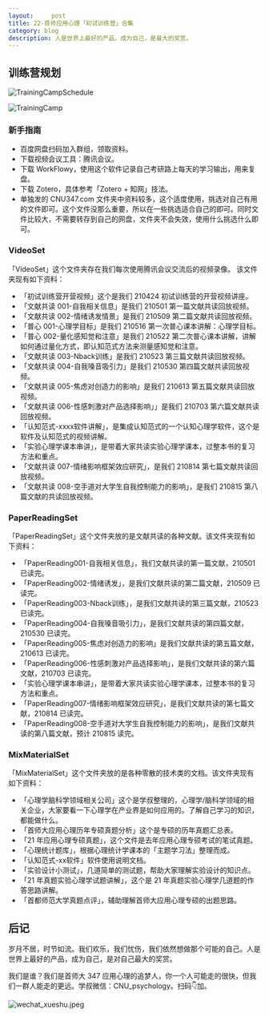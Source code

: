 ```yaml
---
layout:     post
title: 22-首师应用心理「初试训练营」合集
category: blog
description: 人是世界上最好的产品，成为自己，是最大的奖赏。
---
```


## 训练营规划
![TrainingCampSchedule](https://image.cnu347.com/2021-05-04-22-TrainingCampSchedule-1.png)

![TrainingCamp](https://image.cnu347.com/2020-08-29-200829-trainingCamp.png)

### 新手指南
*  百度网盘扫码加入群组，领取资料。
*  下载视频会议工具：腾讯会议。
*  下载 WorkFlowy，使用这个软件记录自己考研路上每天的学习输出，用来复盘。
*  下载 Zotero，具体参考「Zotero + 知网」技法。
*  单独发的 CNU347.com 文件夹中资料较多，这个适度使用，挑选对自己有用的文件即可。这个文件没那么重要，所以在一些挑选适合自己的即可。同时文件比较大，不需要转存到自己的网盘，文件夹不会失效，使用什么挑选什么即可。

### VideoSet
「VideoSet」这个文件夹存在我们每次使用腾讯会议交流后的视频录像。
该文件夹现有如下资料：
- 「初试训练营开营视频」这个是我们 210424 初试训练营的开营视频讲座。
- 「文献共读 001-自我相关信息」是我们 210501 第一篇文献共读回放视频。
- 「文献共读 002-情绪诱发情景」是我们 210509 第二篇文献共读回放视频。
- 「普心 001-心理学目标」是我们 210516 第一次普心课本讲解：心理学目标。
- 「普心 002-量化感知觉和注意」是我们 210522 第二次普心课本讲解，讲解如何通过量化方式，即认知范式方法来测量感知觉和注意。
- 「文献共读 003-Nback训练」是我们 210523 第三篇文献共读回放视频。
- 「文献共读 004-自我嗓音吸引力」是我们 210530 第四篇文献共读回放视频。
- 「文献共读 005-焦虑对创造力的影响」是我们 210613 第五篇文献共读回放视频。
- 「文献共读 006-性感刺激对产品选择影响」」是我们 210703 第六篇文献共读回放视频。
- 「认知范式-xxxx软件讲解」，是集成认知范式的一个认知心理学软件，这个是软件及认知范式的视频讲解。
- 「实验心理学课本串讲」，是带着大家共读实验心理学课本，过整本书的复习方法和重点。
- 「文献共读 007-情绪影响框架效应研究」，是我们 210814 第七篇文献共读回放视频。
- 「文献共读 008-空手道对大学生自我控制能力的影响」，是我们 210815 第八篇文献的共读回放视频。

### PaperReadingSet
「PaperReadingSet」这个文件夹放的是文献共读的各种文献。该文件夹现有如下资料：
- 「PaperReading001-自我相关信息」，我们文献共读的第一篇文献，210501 已读完。
- 「PaperReading002-情绪诱发」，是我们文献共读的第二篇文献，210509 已读完。
- 「PaperReading003-Nback训练」，是我们文献共读的第三篇文献，210523 已读完。
- 「PaperReading004-自我嗓音吸引力」，是我们文献共读的第四篇文献，210530 已读完。
- 「PaperReading005-焦虑对创造力的影响」是我们文献共读的第五篇文献，210613 已读完。
- 「PaperReading006-性感刺激对产品选择影响」，是我们文献共读的第六篇文献，210703 已读完。
- 「实验心理学课本串讲」，是带着大家共读实验心理学课本，过整本书的复习方法和重点。
- 「PaperReading007-情绪影响框架效应研究」，是我们文献共读的第七篇文献，210814 已读完。
- 「PaperReading008-空手道对大学生自我控制能力的影响」，是我们文献共读的第八篇文献，预计 210815 读完。

### MixMaterialSet
「MixMaterialSet」这个文件夹放的是各种零散的技术类的文档。该文件夹现有如下资料：
- 「心理学脑科学领域相关公司」这个是学叔整理的，心理学/脑科学领域的相关企业，大家要看一下心理学在产业界是如何应用的。了解自己学习的知识，都能做什么。
- 「首师大应用心理历年专硕真题分析」这个是专硕的历年真题汇总表。
- 「21 年应用心理专硕真题」，这个文件是去年应用心理专硕考试的笔试真题。
- 「心理统计题库」，根据心理统计学课本的「主题学习法」整理而成。
- 「认知范式-xx软件」软件使用说明文档。
- 「实验设计小测试」，几道简单的测试题，帮助大家理解实验设计的知识点。
- 「21 年真题实验心理学试题讲解」，这个是 21 年真题实验心理学几道题的作答思路讲解。
- 「首都师范大学真题点评」，辅助理解首师大应用心理专硕的出题思路。

## 后记
岁月不居，时节如流。我们欢乐，我们忧伤，我们依然想做那个可能的自己。人是世界上最好的产品，成为自己，是对自己最大的奖赏。

我们是谁？我们是首师大 347 应用心理的追梦人，你一个人可能走的很快，但我们一群人能走的更远。学叔微信：CNU_psychology。扫码👇加。

![wechat_xueshu.jpeg](https://cnu347-1257355643.cos.ap-beijing.myqcloud.com/CNU347/WechatIMG125.jpeg)
